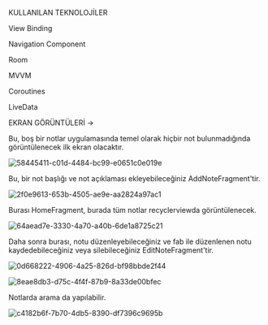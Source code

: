 KULLANILAN TEKNOLOJİLER

View Binding

Navigation Component

Room

MVVM

Coroutines

LiveData


EKRAN GÖRÜNTÜLERİ ->

Bu, boş bir notlar uygulamasında temel olarak hiçbir not bulunmadığında görüntülenecek ilk ekran olacaktır.

![58445411-c01d-4484-bc99-e0651c0e019e](https://github.com/berfinilik/TheNotesApp/assets/140311905/8b743adc-3517-4135-8141-e4161fc2e49d)

Bu, bir not başlığı ve not açıklaması ekleyebileceğiniz AddNoteFragment'tir.

![2f0e9613-653b-4505-ae9e-aa2824a97ac1](https://github.com/berfinilik/TheNotesApp/assets/140311905/e0601f62-93ff-4b29-bba8-a70067607d1d)


Burası HomeFragment, burada tüm notlar recyclerviewda görüntülenecek.

![64aead7e-3330-4a70-a40b-6de1a8725c21](https://github.com/berfinilik/TheNotesApp/assets/140311905/dfb4d063-95d0-474b-8c07-4c96c64ae2ea)

Daha sonra burası, notu düzenleyebileceğiniz ve fab ile düzenlenen notu kaydedebileceğiniz veya silebileceğiniz EditNoteFragment'tir.


![0d668222-4906-4a25-826d-bf98bbde2f44](https://github.com/berfinilik/TheNotesApp/assets/140311905/813fcddc-f559-4e98-a0f0-09f2bee53cff)


![8eae8db3-d75c-4f4f-87b9-8a33de00bfec](https://github.com/berfinilik/TheNotesApp/assets/140311905/7e155696-b856-497b-80c6-774cce5ec03c)

Notlarda arama da yapılabilir.

![c4182b6f-7b70-4db5-8390-df7396c9695b](https://github.com/berfinilik/TheNotesApp/assets/140311905/6d85a7ca-22ac-4e9d-ab98-f3e252bc11ef)
